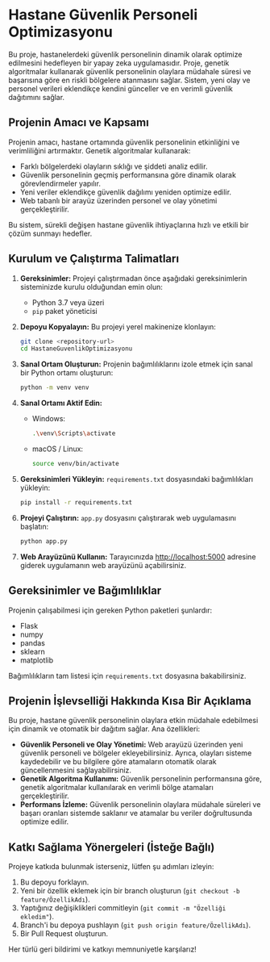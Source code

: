 
# Hastane Güvenlik Personeli Optimizasyonu

Bu proje, hastanelerdeki güvenlik personelinin dinamik olarak optimize edilmesini hedefleyen bir yapay zeka uygulamasıdır. Proje, genetik algoritmalar kullanarak güvenlik personelinin olaylara müdahale süresi ve başarısına göre en riskli bölgelere atanmasını sağlar. Sistem, yeni olay ve personel verileri eklendikçe kendini günceller ve en verimli güvenlik dağıtımını sağlar.

## Projenin Amacı ve Kapsamı

Projenin amacı, hastane ortamında güvenlik personelinin etkinliğini ve verimliliğini artırmaktır. Genetik algoritmalar kullanarak:
- Farklı bölgelerdeki olayların sıklığı ve şiddeti analiz edilir.
- Güvenlik personelinin geçmiş performansına göre dinamik olarak görevlendirmeler yapılır.
- Yeni veriler eklendikçe güvenlik dağılımı yeniden optimize edilir.
- Web tabanlı bir arayüz üzerinden personel ve olay yönetimi gerçekleştirilir.

Bu sistem, sürekli değişen hastane güvenlik ihtiyaçlarına hızlı ve etkili bir çözüm sunmayı hedefler.

## Kurulum ve Çalıştırma Talimatları

1. **Gereksinimler:** Projeyi çalıştırmadan önce aşağıdaki gereksinimlerin sisteminizde kurulu olduğundan emin olun:
   - Python 3.7 veya üzeri
   - `pip` paket yöneticisi

2. **Depoyu Kopyalayın:** Bu projeyi yerel makinenize klonlayın:
   ```bash
   git clone <repository-url>
   cd HastaneGuvenlikOptimizasyonu
   ```

3. **Sanal Ortam Oluşturun:** Projenin bağımlılıklarını izole etmek için sanal bir Python ortamı oluşturun:
   ```bash
   python -m venv venv
   ```

4. **Sanal Ortamı Aktif Edin:** 
   - Windows:
     ```bash
     .\venv\Scripts\activate
     ```
   - macOS / Linux:
     ```bash
     source venv/bin/activate
     ```

5. **Gereksinimleri Yükleyin:** `requirements.txt` dosyasındaki bağımlılıkları yükleyin:
   ```bash
   pip install -r requirements.txt
   ```

6. **Projeyi Çalıştırın:** `app.py` dosyasını çalıştırarak web uygulamasını başlatın:
   ```bash
   python app.py
   ```

7. **Web Arayüzünü Kullanın:** Tarayıcınızda [http://localhost:5000](http://localhost:5000) adresine giderek uygulamanın web arayüzünü açabilirsiniz.

## Gereksinimler ve Bağımlılıklar

Projenin çalışabilmesi için gereken Python paketleri şunlardır:
- Flask
- numpy
- pandas
- sklearn
- matplotlib

Bağımlılıkların tam listesi için `requirements.txt` dosyasına bakabilirsiniz.

## Projenin İşlevselliği Hakkında Kısa Bir Açıklama

Bu proje, hastane güvenlik personelinin olaylara etkin müdahale edebilmesi için dinamik ve otomatik bir dağıtım sağlar. Ana özellikleri:
- **Güvenlik Personeli ve Olay Yönetimi:** Web arayüzü üzerinden yeni güvenlik personeli ve bölgeler ekleyebilirsiniz. Ayrıca, olayları sisteme kaydedebilir ve bu bilgilere göre atamaların otomatik olarak güncellenmesini sağlayabilirsiniz.
- **Genetik Algoritma Kullanımı:** Güvenlik personelinin performansına göre, genetik algoritmalar kullanılarak en verimli bölge atamaları gerçekleştirilir.
- **Performans İzleme:** Güvenlik personelinin olaylara müdahale süreleri ve başarı oranları sistemde saklanır ve atamalar bu veriler doğrultusunda optimize edilir.

## Katkı Sağlama Yönergeleri (İsteğe Bağlı)

Projeye katkıda bulunmak isterseniz, lütfen şu adımları izleyin:

1. Bu depoyu forklayın.
2. Yeni bir özellik eklemek için bir branch oluşturun (`git checkout -b feature/ÖzellikAdı`).
3. Yaptığınız değişiklikleri commitleyin (`git commit -m "Özelliği ekledim"`).
4. Branch'i bu depoya pushlayın (`git push origin feature/ÖzellikAdı`).
5. Bir Pull Request oluşturun.

Her türlü geri bildirimi ve katkıyı memnuniyetle karşılarız!
